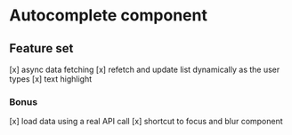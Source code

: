 # Autocomplete component

## Feature set

[x] async data fetching
[x] refetch and update list dynamically as the user types
[x] text highlight

### Bonus

[x] load data using a real API call
[x] shortcut to focus and blur component
